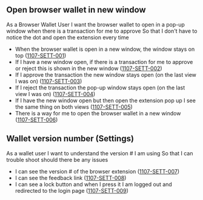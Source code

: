 ## Open browser wallet in new window

As a Browser Wallet User I want the browser wallet to open in a pop-up window when there is a transaction for me to approve So that I don't have to notice the dot and open the extension every time

- When the browser wallet is open in a new window, the window stays on top (<a name="1107-SETT-001" href="#1107-SETT-001">1107-SETT-001</a>)
- If I have a new window open, if there is a transaction for me to approve or reject this is shown in the new window (<a name="1107-SETT-002" href="#1107-SETT-002">1107-SETT-002</a>)
- If I approve the transaction the new window stays open (on the last view I was on) (<a name="1107-SETT-003" href="#1107-SETT-003">1107-SETT-003</a>)
- If I reject the transaction the pop-up window stays open (on the last view I was on) (<a name="1107-SETT-004" href="#1107-SETT-004">1107-SETT-004</a>)
- If I have the new window open but then open the extension pop up I see the same thing on both views (<a name="1107-SETT-005" href="#1107-SETT-005">1107-SETT-005</a>)
- There is a way for me to open the browser wallet in a new window (<a name="1107-SETT-006" href="#1107-SETT-006">1107-SETT-006</a>)

## Wallet version number (Settings)

As a wallet user I want to understand the version # I am using So that I can trouble shoot should there be any issues

- I can see the version # of the browser extension (<a name="1107-SETT-007" href="#1107-SETT-007">1107-SETT-007</a>)
- I can see the feedback link (<a name="1107-SETT-008" href="#1107-SETT-008">1107-SETT-008</a>)
- I can see a lock button and when I press it I am logged out and redirected to the login page (<a name="1107-SETT-009" href="#1107-SETT-009">1107-SETT-009</a>)
